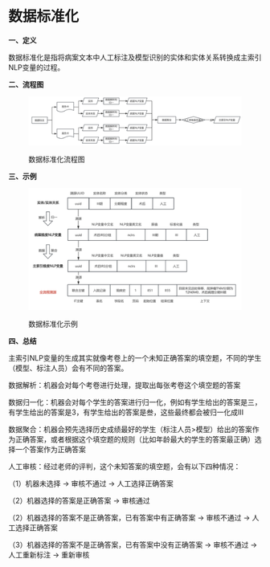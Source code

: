 # 数据标准化

**一、定义**

&#x20;   数据标准化是指将病案文本中人工标注及模型识别的实体和实体关系转换成主索引NLP变量的过程。

**二、流程图**

<figure><img src="../../../.gitbook/assets/image (20).png" alt=""><figcaption><p>数据标准化流程图</p></figcaption></figure>

**三、示例**

<figure><img src="../../../.gitbook/assets/image (19).png" alt=""><figcaption><p>数据标准化示例</p></figcaption></figure>

**四、总结**

&#x20;   主索引NLP变量的生成其实就像考卷上的一个未知正确答案的填空题，不同的学生（模型、标注人员）会有不同的答案。

数据解析：机器会对每个考卷进行处理，提取出每张考卷这个填空题的答案

数据归一化：机器会对每个学生的答案进行归一化，例如有学生给出的答案是三，有学生给出的答案是3，有学生给出的答案是叁，这些最终都会被归一化成III

数据聚合：机器会预先选择历史成绩最好的学生（标注人员>模型）给出的答案作为正确答案，或者根据这个填空题的规则（比如年龄最大的学生的答案最正确）选择一个答案作为正确答案

人工审核：经过老师的评判，这个未知答案的填空题，会有以下四种情况：

（1）机器未选择 -> 审核不通过 -> 人工选择正确答案

（2）机器选择的答案是正确答案 -> 审核通过

（2）机器选择的答案不是正确答案，已有答案中有正确答案 -> 审核不通过 -> 人工选择正确答案

（3）机器选择的答案不是正确答案，已有答案中没有正确答案 -> 审核不通过 -> 人工重新标注 -> 重新审核
